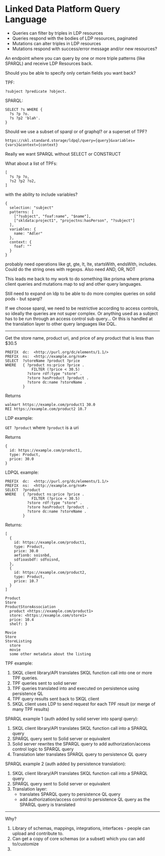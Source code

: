 # Linked Data Platform Query Language


- Queries can filter by triples in LDP resources
- Queries respond with the bodies of LDP resources, paginated
- Mutations can alter triples in LDP resources
- Mutations respond with success/error message and/or new resources?


An endpoint where you can query by one or more triple patterns (like SPARQL) and receive LDP Resources back.

Should you be able to specify only certain fields you want back?

TPF:
```
?subject ?predicate ?object.
```

SPARQL:
```
SELECT ?s WHERE {
  ?s ?p ?o.
  ?s ?p2 'blah'.
}
```

Should we use a subset of sparql or of graphql? or a superset of TPF?

`https://skl.standard.storage/ldpql/query={query}&variables={vars}&context={context}`

Really we want SPARQL without SELECT or CONSTRUCT

What about a list of TPFs:
```
[
  ?s ?p ?o,
  ?s2 ?p2 ?o2,
]
```

with the ability to include variables?

```
{
  selection: "subject"
  patterns: [
    ["?subject", "foaf:name", "$name"],
    ["skldata:project1", "projectns:hasPerson", "?subject"]
  ],
  variables: {
    name: "Adler"
  },
  context: {
    foaf: ""
  }
}
```

probably need operations like gt, gte, lt, lte, startsWith, endsWith, includes. Could do the string ones with regexps. Also need AND, OR, NOT

This leads me back to my work to do something like prisma where prisma client queries and mutations map to sql and other query languages.

Still need to expand on ldp to be able to do more complex queries on solid pods - but sparql?

If we choose sparql, we need to be restrictive according to access controls, so ideally the queries are not super complex. Or anything used as a subject has to be run through an access control sub query... Or this is handled at the translation layer to other query languages like DQL.


---

Get the store name, product uri, and price of any product that is less than $30.5
```
PREFIX  dc:  <http://purl.org/dc/elements/1.1/>
PREFIX  ns:  <http://example.org/ns#>
SELECT  ?storeName ?product ?price
WHERE   { ?product ns:price ?price .
            FILTER (?price < 30.5)
          ?store rdf:type "store" .
          ?store hasProduct ?product .
          ?store dc:name ?storeName .
        }
```

Returns
```
walmart https://example.com/product1 30.0
REI https://example.com/product2 10.7
```


LDP example:

`GET ?product` where `?product` is a uri

Returns
```
{
  id: https://example.com/product1,
  type: Product,
  price: 30.0
}
```

LDPQL example:
```
PREFIX  dc:  <http://purl.org/dc/elements/1.1/>
PREFIX  ns:  <http://example.org/ns#>
SELECT  ?product
WHERE   { ?product ns:price ?price .
            FILTER (?price < 30.5)
          ?store rdf:type "store" .
          ?store hasProduct ?product .
          ?store dc:name ?storeName .
        }
```
Returns:
```
[
  {
    id: https://example.com/product1,
    type: Product,
    price: 30.0
    aefionb: soisnbd,
    sdfioasbdf: sdfoisnd,
  },
  {
    id: https://example.com/product2,
    type: Product,
    price: 10.7
  }
]
```

```
Product
Store
ProductStoreAssociation
  product <https://example.com/product1>
  store: <https://example.com/store1>
  price: 10.4
  shelf: 3

Movie
Store
StoreListing
  store
  movie
  some other metadata about the listing
```

TPF example:

1. SKQL client library/API translates SKQL function call into one or more TPF queries.
2. TPF queries sent to solid server
3. TPF queries translated into and executed on persistence using persistence QL
4. TPF query results sent back to SKQL client
5. SKQL client uses LDP to send request for each TPF result (or merge of many TPF results)

SPARQL example 1 (auth added by solid server into sparql query):

1. SKQL client library/API translates SKQL function call into a SPARQL query
2. SPARQL query sent to Solid server or equivalent
3. Solid server rewrites the SPARQL query to add authorization/access control logic to SPARQL query
4. Translation later translates SPARQL query to persistence QL query

SPARQL example 2 (auth added by persistence translation):

1. SKQL client library/API translates SKQL function call into a SPARQL query
2. SPARQL query sent to Solid server or equivalent
3. Translation layer:
    - translates SPARQL query to persistence QL query
    - add authorization/access control to persistence QL query as the SPARQL query is translated


---

Why?


1. Library of schemas, mappings, integrations, interfaces - people can upload and contribute to.
2. Can get a copy of core schemas (or a subset) which you can add to/customize
3.
